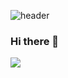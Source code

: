 ![header](https://capsule-render.vercel.app/api?type=Waving&color=auto&height=300&section=header&text=Welcome&desc=JeongSeok's%20%20GitHub%20%20Profile&descAlign=60&fontSize=90)
### Hi there 👋


 <img src="https://img.shields.io/badge/spring-6DB33F?style=flat&logo=spring&logoColor=white"/>
